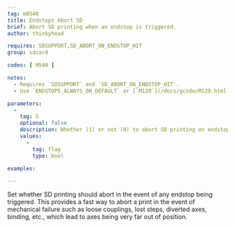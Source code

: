 ```yaml
---
tag: m0540
title: Endstops Abort SD
brief: Abort SD printing when an endstop is triggered.
author: thinkyhead

requires: SDSUPPORT,SD_ABORT_ON_ENDSTOP_HIT
group: sdcard

codes: [ M540 ]

notes:
  - Requires `SDSUPPORT` and `SD_ABORT_ON_ENDSTOP_HIT`.
  - Use `ENDSTOPS_ALWAYS_ON_DEFAULT` or [`M120`](/docs/gcode/M120.html) to ensure that endstops are enabled.

parameters:
  -
    tag: S
    optional: false
    description: Whether (1) or not (0) to abort SD printing on endstop hit.
    values:
      -
        tag: flag
        type: bool

examples:

---
```


Set whether SD printing should abort in the event of any endstop being triggered. This provides a fast way to abort a print in the event of mechanical failure such as loose couplings, lost steps, diverted axes, binding, etc., which lead to axes being very far out of position.
